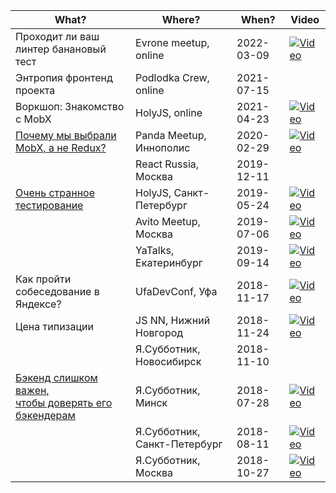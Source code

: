 | What? | Where? | When? | Video |
| --- | --- | --- | --- |
| Проходит ли ваш линтер банановый тест | Evrone meetup, online | 2022-03-09 | [![Video](https://img.shields.io/youtube/views/3v2R0wEfrJ4)](https://youtu.be/3v2R0wEfrJ4) |
| Энтропия фронтенд проекта | Podlodka Crew, online | 2021-07-15 | |
| Воркшоп: Знакомство с MobX | HolyJS, online | 2021-04-23 | [![Video](https://img.shields.io/youtube/views/gXy1H3yZtSA)](https://youtu.be/gXy1H3yZtSA) |
| [Почему мы выбрали MobX, а не Redux?](https://habr.com/ru/company/vk/blog/522312/) | Panda Meetup, Иннополис | 2020-02-29 | [![Video](https://img.shields.io/youtube/views/629ZhWebKzs)](https://youtu.be/629ZhWebKzs) |
|  | React Russia, Москва | 2019-12-11 | |
| [Очень странное тестирование](https://habr.com/ru/company/vk/blog/494110/) | HolyJS, Санкт-Петербург | 2019-05-24 | [![Video](https://img.shields.io/youtube/views/H-cBhNMxlCw)](https://youtu.be/H-cBhNMxlCw) |
|  | Avito Meetup, Москва | 2019-07-06 | [![Video](https://img.shields.io/youtube/views/pAKapxZ9fak)](https://youtu.be/pAKapxZ9fak) |
|  | YaTalks, Екатеринбург | 2019-09-14 | [![Video](https://img.shields.io/youtube/views/Xg-oZp0EcYc?label=Total)](https://youtu.be/Xg-oZp0EcYc?t=9460) |
| Как пройти собеседование в Яндексе? |  UfaDevConf, Уфа | 2018-11-17 | [![Video](https://img.shields.io/youtube/views/JFfM_Aiy6yw)](https://youtu.be/JFfM_Aiy6yw) |
| Цена типизации | JS NN, Нижний Новгород | 2018-11-24 | [![Video](https://img.shields.io/youtube/views/6WfUDHlhO8s)](https://youtu.be/6WfUDHlhO8s) |
|  | Я.Субботник, Новосибирск | 2018-11-10 | |
| [Бэкенд слишком важен,<br/> чтобы доверять его бэкендерам](https://habr.com/ru/company/yandex/blog/428141/) | Я.Субботник, Минск | 2018-07-28 | [![Video](https://img.shields.io/youtube/views/VBEV5FGxpCk)](https://youtu.be/VBEV5FGxpCk) |
|  | Я.Субботник, Санкт-Петербург | 2018-08-11 | [![Video](https://img.shields.io/youtube/views/XmolVlufZXg)](https://youtu.be/XmolVlufZXg) |
|  | Я.Субботник, Москва | 2018-10-27 | [![Video](https://img.shields.io/youtube/views/JuDddJT6BaI)](https://youtu.be/JuDddJT6BaI) |
